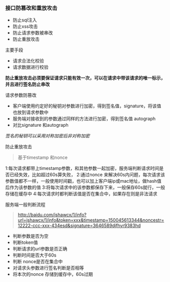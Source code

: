 ### 接口防篡改和重放攻击

- 防止sql注入
- 防止xss攻击
- 防止请求参数被串改
- 防止重放攻击

主要手段

- 请求合法化校验
- 请求数据进行校验

**防止重放攻击必须要保证请求只能有效一次，可以在请求中带该请求的唯一标示，并且进行签名防止串改**

请求参数防篡改

- 客户端使用约定好的秘钥对参数进行加密，得到签名值，signature，将该值也放到请求参数中
- 服务端对接收到的参数通过同样的方法进行加密，得到签名值 autograph
- 对比signature 和autograph

*签名的秘钥可以采用对称加密后非对称加密*

防止重放攻击

> 基于timestamp 和nonce

1:每次请求都带上timestamp参数，和其他参数一起加密，服务端判断请求时间是否已经失效，比如超过60s算失败，
2:通过nonce 来解决60s内问题，每次请求该参数值都不一样，一般使用时间戳，也可以加上客户端ip或mac地址，做hash值后作为该参数的值
3:将每次请求中的该参数都保存下来，一般保存60s就行，一般存储在缓存中
4:每次请求时都判断该值是否在集合中，如果存在则是非法请求

服务端一般判断流程
> http://baidu.com/jshawcx/1/info?url=jshawcx/1/info&token=xxx&timestamp=150045613344&noncestr=12222-ccc-xxx-434esd&signature=3646589djfhyr9383hd

- 判断参数是否为空
- 判断token值
- 判断请求的url参数是否正确
- 判断时间是否大于60s
- 判断 nonce是否在集合中
- 对请求头参数进行签名判断是否相等
- 将本次的nonce 存储到缓存中，60s过期

